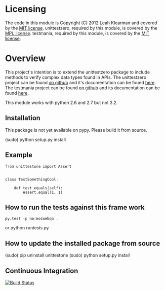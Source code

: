 # Licensing #
The code in this module is Copyright (C) 2012 Leah Klearman and covered by the [MIT license](http://www.opensource.org/licenses/MIT).
unittestzero, required by this module, is covered by the [MPL license](http://mozilla.org/MPL/2.0/).
testmania, required by this module, is covered by the [MIT license](http://www.opensource.org/licenses/MIT).

# Overview #
This project's intention is to extend the unittestzero package to include methods to verify complex data types found in APIs. The unittestzero project can be found [on github](https://github.com/AutomatedTester/unittest-zero) and it's documentation can be found [here](http://oss.theautomatedtester.co.uk/unittest-zero/epydoc/index.html). The testmania project can be found [on github](https://github.com/nailxx/testmania) and its documentation can be found [here](http://nailxx.github.com/testmania/).

This module works with python 2.6 and 2.7 but not 3.2.

## Installation ##

This package is not yet available on pypy. Please build it from source.

(sudo) python setup.py install

## Example ##

    from unittestone import Assert


    class TestSomethingCool:

        def test_equals(self):
            Assert.equal(1, 1)

## How to run the tests against this frame work ##

    py.test -p no:mozwebqa .
or
    python runtests.py

## How to update the installed package from source

(sudo) pip uninstall unittestone
(sudo) python setup.py install

## Continuous Integration ##

[![Build
Status](https://secure.travis-ci.org/klrmn/Unittest-One.png?branch=master)](http://travis-ci.org/klrmn/Unittest-One)
